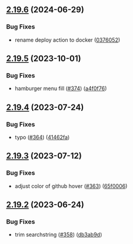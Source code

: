 ## [2.19.6](https://github.com/EddieHubCommunity/good-first-issue-finder/compare/v2.19.5...v2.19.6) (2024-06-29)


### Bug Fixes

* rename deploy action to docker ([0376052](https://github.com/EddieHubCommunity/good-first-issue-finder/commit/0376052740972a85351ee744c8c7c26dc016298a))



## [2.19.5](https://github.com/EddieHubCommunity/good-first-issue-finder/compare/v2.19.4...v2.19.5) (2023-10-01)


### Bug Fixes

* hamburger menu fill ([#374](https://github.com/EddieHubCommunity/good-first-issue-finder/issues/374)) ([a4f0f76](https://github.com/EddieHubCommunity/good-first-issue-finder/commit/a4f0f762301095903b94ab2061f02d7e51251145))



## [2.19.4](https://github.com/EddieHubCommunity/good-first-issue-finder/compare/v2.19.3...v2.19.4) (2023-07-24)


### Bug Fixes

* typo ([#364](https://github.com/EddieHubCommunity/good-first-issue-finder/issues/364)) ([41462fa](https://github.com/EddieHubCommunity/good-first-issue-finder/commit/41462fa862100da3b4ff16a085d0ce9214c766db))



## [2.19.3](https://github.com/EddieHubCommunity/good-first-issue-finder/compare/v2.19.2...v2.19.3) (2023-07-12)


### Bug Fixes

* adjust color of github hover ([#363](https://github.com/EddieHubCommunity/good-first-issue-finder/issues/363)) ([65f0006](https://github.com/EddieHubCommunity/good-first-issue-finder/commit/65f0006a12a4f3e3a5d555ac7b5ddf8d500eb77d))



## [2.19.2](https://github.com/EddieHubCommunity/good-first-issue-finder/compare/v2.19.1...v2.19.2) (2023-06-24)


### Bug Fixes

* trim searchstring ([#358](https://github.com/EddieHubCommunity/good-first-issue-finder/issues/358)) ([db3ab9d](https://github.com/EddieHubCommunity/good-first-issue-finder/commit/db3ab9d607da5f5b56ca1d3a4f67d8748a3c7623))



